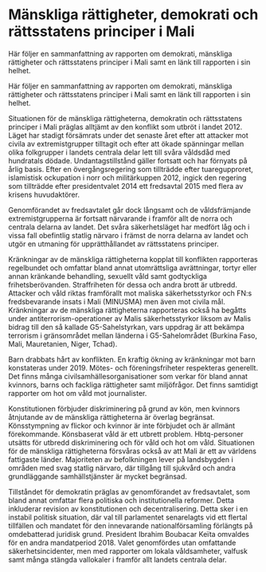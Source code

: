 # Mänskliga rättigheter, demokrati och rättsstatens principer i Mali

Här följer en sammanfattning av rapporten om demokrati, mänskliga rättigheter och rättsstatens principer i Mali samt en länk till rapporten i sin helhet.

Här följer en sammanfattning av rapporten om demokrati, mänskliga rättigheter och rättsstatens principer i Mali samt en länk till rapporten i sin helhet.

Situationen för de mänskliga rättigheterna, demokratin och rättsstatens principer i Mali präglas alltjämt av den konflikt som utbröt i landet 2012. Läget har stadigt försämrats under det senaste året efter att attacker mot civila av extremistgrupper tilltagit och efter att ökade spänningar mellan olika folkgrupper i landets centrala delar lett till svåra våldsdåd med hundratals dödade. Undantagstillstånd gäller fortsatt och har förnyats på årlig basis. Efter en övergångsregering som tillträdde efter tuaregupproret, islamistisk ockupation i norr och militärkuppen 2012, ingick den regering som tillträdde efter presidentvalet 2014 ett fredsavtal 2015 med flera av krisens huvudaktörer.

Genomförandet av fredsavtalet går dock långsamt och de våldsfrämjande extremistgrupperna är fortsatt närvarande i framför allt de norra och centrala delarna av landet. Det svåra säkerhetsläget har medfört låg och i vissa fall obefintlig statlig närvaro i främst de norra delarna av landet och utgör en utmaning för upprätthållandet av rättsstatens principer.

Kränkningar av de mänskliga rättigheterna kopplat till konflikten rapporteras regelbundet och omfattar bland annat utomrättsliga avrättningar, tortyr eller annan kränkande behandling, sexuellt våld samt godtyckliga frihetsberövanden. Straffriheten för dessa och andra brott är utbredd. Attacker och våld riktas framförallt mot maliska
säkerhetsstyrkor och FN:s fredsbevarande insats i Mali (MINUSMA) men även mot civila mål. Kränkningar av de mänskliga rättigheterna rapporteras också ha begåtts under antiterrorism-operationer av Malis säkerhetsstyrkor liksom av Malis bidrag till den så kallade G5-Sahelstyrkan, vars uppdrag är att bekämpa terrorism i gränsområdet mellan länderna i G5-Sahelområdet (Burkina Faso, Mali, Mauretanien, Niger, Tchad).

Barn drabbats hårt av konflikten. En kraftig ökning av kränkningar mot barn konstateras under 2019. Mötes- och föreningsfriheter respekteras generellt. Det finns många civilsamhällesorganisationer som verkar för bland annat kvinnors, barns och fackliga rättigheter samt miljöfrågor. Det finns samtidigt rapporter om hot om våld mot journalister.

Konstitutionen förbjuder diskriminering på grund av kön, men kvinnors åtnjutande av de mänskliga rättigheterna är överlag begränsat. Könsstympning av flickor och kvinnor är inte förbjudet och är allmänt förekommande. Könsbaserat våld är ett utbrett problem. Hbtq-personer utsätts för utbredd diskriminering och för våld och hot om våld. Situationen för de mänskliga rättigheterna försvåras också av att Mali är ett av världens fattigaste länder. Majoriteten av befolkningen lever på landsbygden i områden med svag statlig närvaro, där tillgång till sjukvård och andra grundläggande samhällstjänster är mycket begränsad.

Tillståndet för demokratin präglas av genomförandet av fredsavtalet, som bland annat omfattar flera politiska och institutionella reformer. Detta inkluderar revision av konstitutionen och decentralisering. Detta sker i en instabil politisk situation, där val till parlamentet senarelagts vid ett flertal tillfällen och mandatet för den innevarande nationalförsamling förlängts på omdebatterad juridisk grund. President Ibrahim Boubacar Keïta omvaldes för en andra mandatperiod 2018. Valet genomfördes utan omfattande säkerhetsincidenter, men med rapporter om lokala våldsamheter, valfusk samt många stängda vallokaler i framför allt landets centrala delar.
